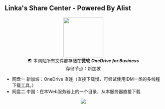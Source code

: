 ﻿## Linka's Share Center - Powered By Alist
<div align="center"><image src="https://blog.linkmc.cloud/images/linka.jpg" width="128" height="128" /></div>
<center>🌏 本网站所有文件都存储在<b>微软</b> <b><i>OneDrive for Business</b></i></center>
<center>存储节点：新加坡</center>

 - 网盘一 新加坡：OneDrive 直连（直接下载慢，可尝试使用IDM一类的多线程下载工具。）
 - 网盘二 中国：在本Web服务器上的一个目录，从本服务器直接下载

<div align="center"><image src="https://s1.ax1x.com/2022/08/16/v0lakQ.jpg" /></div>
<script type="text/javascript" src="//rf.revolvermaps.com/0/0/4.js?i=58691zfpu2p&amp;m=0&amp;h=256&amp;c=ff0000&amp;r=0" async="async"></script>


